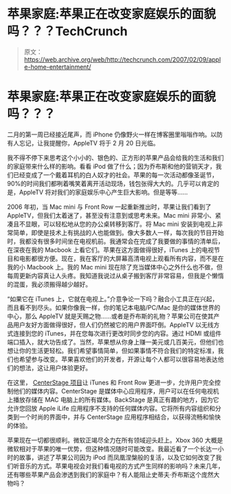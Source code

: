 # 苹果家庭:苹果正在改变家庭娱乐的面貌吗？？？TechCrunch

> 原文：<https://web.archive.org/web/http://techcrunch.com/2007/02/09/apple-home-entertainment/>

# 苹果家庭:苹果正在改变家庭娱乐的面貌吗？？？

二月的第一周已经接近尾声，而 iPhone 仍像野火一样在博客圈里嗡嗡作响。以防有人忘记，让我提醒你，AppleTV 将于 2 月 20 日光临。

我不得不停下来思考这个小小的、银色的、正方形的苹果产品会给我的生活和我们的家庭带来什么样的影响。看看 iPod 做了什么；因为乔布斯和他的营销天才，我们已经变成了一个戴着耳机的白人奴才的社会。苹果的每一次活动都像圣诞节，90%的时间我们都咧着嘴笑着离开活动现场，钱包张得大大的。几乎可以肯定的是，AppleTV 将对我们的家庭娱乐中心产生巨大影响。但是等等……


2006 年初，当 Mac mini 与 Front Row 一起重新推出时，苹果让我们看到了 AppleTV，但我们太着迷了，甚至没有注意到或思考未来。Mac mini 非常小、紧凑且不显眼，可以轻松地从您的办公桌转移到客厅。将 Mac mini 安装到电视上非常简单，即使是技术上有挑战的人也能做到。像大多数人一样，每次我的节目开始时，我都没有很多时间坐在电视机前。我通常会在完成了我要做的事情的清单后，在深夜在我的 Macbook 上看它们。苹果在这方面做得很好，iTunes 上的电视节目和电影都很方便。现在，我在客厅的大屏幕高清电视上观看所有内容，而不是在我的小 Macbook 上。我的 Mac mini 现在除了充当媒体中心之外什么也不做，但每周更新内容真让人头疼。我知道我说过从桌子搬到客厅非常容易，但我是个懒惰的混蛋，我必须搬得越少越好。

“如果它在 iTunes 上，它就在电视上。”介意争论一下吗？融合小工具正在兴起，而且看不到尽头。如果你像我一样，你的笔记本电脑/PC/Mac 是你的媒体世界的中心，那么 AppleTV 就是天赐之物……或者是乔布斯的礼物？苹果公司在使其产品用户友好方面做得很好，但人们仍然被它的用户界面吓倒。AppleTV 以无线方式连接到您的 iTunes，并在您每次进行更改时同步您的内容。通过 HDMI 或组件端口插入，就大功告成了。当然，苹果想从你身上赚一美元或几百美元，但他们也想让你的生活更轻松。我们希望事情简单，但如果事情不符合我们的特定标准，我们也希望参与改变。苹果喜欢他们的开发者，开源让每个人都可以很容易地表达他们的想法，这让用户体验更好。

在这里， [CenterStage 项目](https://web.archive.org/web/20130628142054/http://centerstageproject.com/index.php)让 iTunes 和 Front Row 更进一步，允许用户完全控制他们的媒体内容。CenterStage 是媒体中心应用程序，用户可以在任何电视机上播放存储在 MAC 电脑上的所有媒体。BackStage 是真正有趣的地方，因为它允许您回放 Apple iLife 应用程序不支持的任何媒体内容。它将所有内容组织和分类到一个时尚的界面中，并与 CenterStage 应用程序相结合，以获得流畅和愉快的体验。

苹果现在一切都很顺利。微软正竭尽全力在所有领域迎头赶上。Xbox 360 大概是微软相对于苹果的唯一优势，但这种情况随时可能改变。我最近看了一个长达一小时的故事，讲述了苹果公司因为 iPod 而凤凰涅槃般的复活，以及它如何改变了我们听音乐的方式。苹果电视会对我们看电视的方式产生同样的影响吗？未来几年，还有哪些苹果产品会渗透到我们的家庭中？有人能阻止史蒂夫·乔布斯这个庞然大物吗？